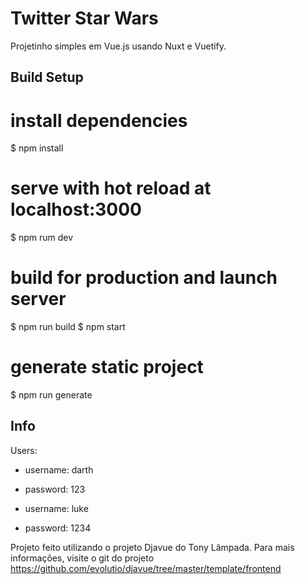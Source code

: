 # Twitter Star Wars

Projetinho simples em Vue.js usando Nuxt e Vuetify.

## Build Setup

# install dependencies
$ npm install
 
# serve with hot reload at localhost:3000
$ npm rum dev

# build for production and launch server
$ npm run build
$ npm start

# generate static project
$ npm run generate
 

## Info

Users:
- username: darth
- password: 123

- username: luke
- password: 1234

Projeto feito utilizando o projeto Djavue do Tony Lâmpada.
Para mais informações, visite o git do projeto https://github.com/evolutio/djavue/tree/master/template/frontend

